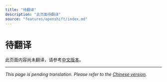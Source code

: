 ```yaml
---
title: "待翻译"
description: "此页面待翻译"
source: "features/openshift/index.md"
---
```


# 待翻译

此页面内容尚未翻译，请参考[中文版本](../../../zh/features/openshift/index.md)。

---

*This page is pending translation. Please refer to the [Chinese version](../../../zh/features/openshift/index.md).*
